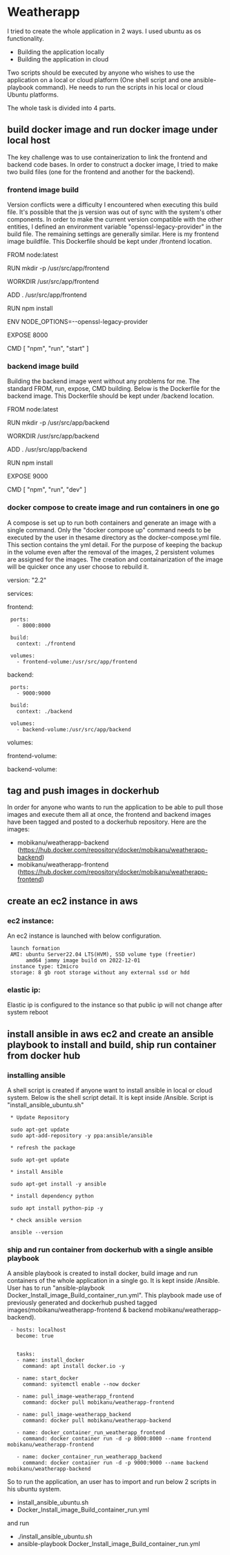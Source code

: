 # Weatherapp

I tried to create the whole application in 2 ways. I used ubuntu as os functionality. 

 * Building the application locally
 * Building the application in cloud  
 
Two scripts should be executed by anyone who wishes to use the application on a local or cloud platform (One shell script and one ansible-playbook command). He needs to run the scripts in his local or cloud Ubuntu platforms.   

The whole task is divided into 4 parts.

## build docker image and run docker image under local host

The key challenge was to use containerization to link the frontend and backend code bases. In order to construct a docker image, I tried to make two build files (one for the frontend and another for the backend).

 ### frontend image build
 
Version conflicts were a difficulty I encountered when executing this build file. It's possible that the js version was out of sync with the system's other components. In order to make the current version compatible with the other entities, I defined an environment variable "openssl-legacy-provider" in the build file. The remaining settings are generally similar. Here is my frontend image buildfile. This Dockerfile should be kept under /frontend location.
 
 FROM node:latest

 RUN mkdir -p /usr/src/app/frontend
 
 WORKDIR /usr/src/app/frontend
 
 ADD . /usr/src/app/frontend
 
 RUN npm install
 
 ENV NODE_OPTIONS=--openssl-legacy-provider
 
 EXPOSE 8000

 CMD [ "npm", "run", "start" ]
 
 ### backend image build
 
Building the backend image went without any problems for me. The standard FROM, run, expose, CMD building. Below is the Dockerfile for the backend image. This Dockerfile should be kept under /backend location. 
 
 FROM node:latest

 RUN mkdir -p /usr/src/app/backend
 
 WORKDIR /usr/src/app/backend
 
 ADD . /usr/src/app/backend
 
 RUN npm install
 
 EXPOSE 9000
 
 CMD [ "npm", "run", "dev" ]

 
 ### docker compose to create image and run containers in one go 
 
A compose is set up to run both containers and generate an image with a single command. Only the "docker compose up" command needs to be executed by the user in thesame directory as the docker-compose.yml file. This section contains the yml detail. For the purpose of keeping the backup in the volume even after the removal of the images, 2 persistent volumes are assigned for the images. The creation and containarization of the image will be quicker once any user choose to rebuild it. 
 
 version: "2.2"

 services:
 
   frontend:
   
     ports:
       - 8000:8000
       
     build:
       context: ./frontend
       
     volumes:
       - frontend-volume:/usr/src/app/frontend
 
   backend:
   
     ports:
       - 9000:9000
       
     build:
       context: ./backend
       
     volumes:
       - backend-volume:/usr/src/app/backend
 
 volumes:
 
   frontend-volume:
   
   backend-volume:

## tag and push images in dockerhub

In order for anyone who wants to run the application to be able to pull those images and execute them all at once, the frontend and backend images have been tagged and posted to a dockerhub repository. Here are the images:

 * mobikanu/weatherapp-backend (https://hub.docker.com/repository/docker/mobikanu/weatherapp-backend)
 * mobikanu/weatherapp-frontend (https://hub.docker.com/repository/docker/mobikanu/weatherapp-frontend)

## create an ec2 instance in aws

 ### ec2 instance:

An ec2 instance is launched with below configuration. 
 
     launch formation 
     AMI: ubuntu Server22.04 LTS(HVM), SSD volume type (freetier)
          amd64 jammy image build on 2022-12-01
     instance type: t2micro
     storage: 8 gb root storage without any external ssd or hdd
  
 ### elastic ip:

Elastic ip is configured to the instance so that public ip will not change after system reboot
   

## install ansible in aws ec2 and create an ansible playbook to install and build, ship run container from docker hub
    
###  installing ansible
	
A shell script is created if anyone want to install ansible in local or cloud system. Below is the shell script detail. It is kept inside /Ansible. Script is "install_ansible_ubuntu.sh"
    
     * Update Repository
    
     sudo apt-get update
     sudo apt-add-repository -y ppa:ansible/ansible
     
     * refresh the package
     
     sudo apt-get update
     
     * install Ansible
     
     sudo apt-get install -y ansible
     
     * install dependency python
     
     sudo apt install python-pip -y
     
     * check ansible version
     
     ansible --version
	 
 ### ship and run container from dockerhub with a single ansible playbook
	 
A ansible playbook is created to install docker, build image and run containers of the whole application in a single go. It is kept inside /Ansible. User has to run "ansible-playbook Docker_Install_image_Build_container_run.yml". This playbook made use of previously generated and dockerhub pushed tagged images(mobikanu/weatherapp-frontend & backend mobikanu/weatherapp-backend).
	 
	 - hosts: localhost
       become: true
       
       
       tasks:
       - name: install_docker
         command: apt install docker.io -y
       
       - name: start_docker
         command: systemctl enable --now docker
       
       - name: pull_image-weatherapp_frontend
         command: docker pull mobikanu/weatherapp-frontend
      
       - name: pull_image-weatherapp_backend
         command: docker pull mobikanu/weatherapp-backend
       
       - name: docker_container_run_weatherapp_frontend
         command: docker container run -d -p 8000:8000 --name frontend mobikanu/weatherapp-frontend
      
       - name: docker_container_run_weatherapp_backend
         command: docker container run -d -p 9000:9000 --name backend mobikanu/weatherapp-backend
		 

So to run the application, an user has to import and run below 2 scripts in his ubuntu system. 
 * install_ansible_ubuntu.sh
 * Docker_Install_image_Build_container_run.yml
 
and run 
 * ./install_ansible_ubuntu.sh
 *  ansible-playbook Docker_Install_image_Build_container_run.yml
 



 
